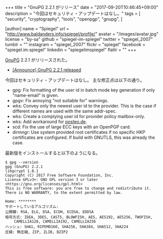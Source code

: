 +++
title = "GnuPG 2.2.1 がリリース"
date =  "2017-09-20T10:46:45+09:00"
description = "今回はセキュリティ・アップデートはなし。"
tags = [
  "security",
  "cryptography",
  "tools",
  "openpgp",
  "gnupg",
]

[author]
  name      = "Spiegel"
  url       = "http://www.baldanders.info/spiegel/profile/"
  avatar    = "/images/avatar.jpg"
  license   = "by-sa"
  github    = "spiegel-im-spiegel"
  twitter   = "spiegel_2007"
  tumblr    = ""
  instagram = "spiegel_2007"
  flickr    = "spiegel"
  facebook  = "spiegel.im.spiegel"
  linkedin  = "spiegelimspiegel"
  flattr    = ""
+++

[GnuPG] 2.2.1 がリリースされた。

- [[Announce] GnuPG 2.2.1 released](https://lists.gnupg.org/pipermail/gnupg-announce/2017q3/000415.html)

今回はセキュリティ・アップデートはなし。
主な修正点は以下の通り。

* gpg: Fix formatting of the user id in batch mode key generation if only "name-email" is given.
* gpgv: Fix annoying "not suitable for" warnings.
* wks: Convey only the newest user id to the provider.  This is the case if different names are used with the same addr-spec.
* wks: Create a complying user id for provider policy mailbox-only.
* wks: Add workaround for [posteo.de](https://posteo.de/ "Email green, secure, simple and ad-free - posteo.de -").
* scd: Fix the use of large ECC keys with an OpenPGP card.
* dirmngr: Use system provided root certificates if no specific HKP certificates are configured.  If build with GNUTLS, this was already the case.

最新版をインストールすると以下のようになる。

```text
$ gpg --version
gpg (GnuPG) 2.2.1
libgcrypt 1.8.1
Copyright (C) 2017 Free Software Foundation, Inc.
License GPLv3+: GNU GPL version 3 or later <https://gnu.org/licenses/gpl.html>
This is free software: you are free to change and redistribute it.
There is NO WARRANTY, to the extent permitted by law.

Home: ********
サポートしているアルゴリズム:
公開鍵: RSA, ELG, DSA, ECDH, ECDSA, EDDSA
暗号方式: IDEA, 3DES, CAST5, BLOWFISH, AES, AES192, AES256, TWOFISH,
    CAMELLIA128, CAMELLIA192, CAMELLIA256
ハッシュ: SHA1, RIPEMD160, SHA256, SHA384, SHA512, SHA224
圧縮: 無圧縮, ZIP, ZLIB, BZIP2
```

[GnuPG]: https://gnupg.org/ "The GNU Privacy Guard"
